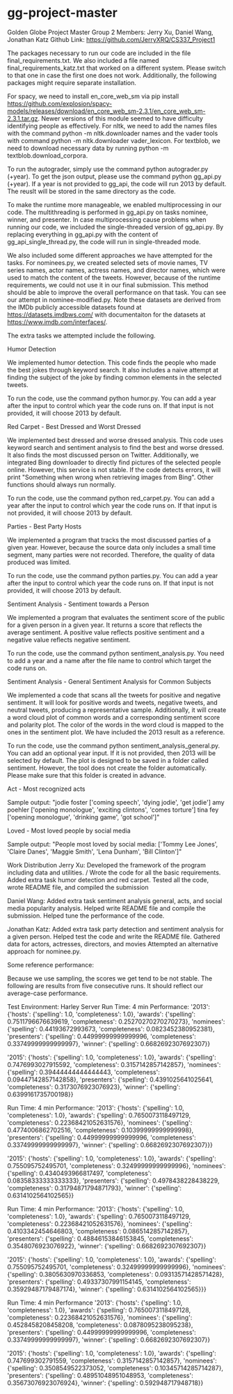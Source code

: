 # gg-project-master
Golden Globe Project Master
Group 2
Members: Jerry Xu, Daniel Wang, Jonathan Katz
Github Link: https://github.com/JerryXRQ/CS337_Project1

The packages necessary to run our code are included in the file final_requirements.txt. We also included a file named final_requirements_katz.txt that worked on a different system. Please switch to that one in case the first one does not work. Additionally, the following packages might require separate installation.

For spacy, we need to install en_core_web_sm via
pip install https://github.com/explosion/spacy-models/releases/download/en_core_web_sm-2.3.1/en_core_web_sm-2.3.1.tar.gz.
Newer versions of this module seemed to have difficulty identifying people as effectively.
For nltk, we need to add the names files with the command python -m nltk.downloader names and the vader tools with command python -m nltk.downloader vader_lexicon.
For textblob, we need to download necessary data by running python -m textblob.download_corpora.

To run the autograder, simply use the command python autograder.py (+year). To get the json output, please use the command python gg_api.py (+year). If a year is not provided to gg_api, the code will run 2013 by default. The reuslt will be stored in the same directory as the code.

To make the runtime more manageable, we enabled multiprocessing in our code. The multithreading is performed in gg_api.py on tasks nominee, winner, and presenter. In case multiprocessing cause problems when running our code, we included the single-threaded version of gg_api.py. By replacing everything in gg_api.py with the content of gg_api_single_thread.py, the code will run in single-threaded mode.

We also included some different approaches we have attempted for the tasks. For nominees.py, we created selected sets of movie names, TV series names, actor names, actress names, and director names, which were used to match the content of the tweets. However, because of the runtime requirements, we could not use it in our final submission. This method should be able to improve the overall performance on that task. You can see our attempt in nominee-modified.py. Note these datasets are derived from the IMDb publicly accessible datasets found at https://datasets.imdbws.com/ with documentaiton for the datasets at https://www.imdb.com/interfaces/.

The extra tasks we attempted include the following.

Humor Detection

We implemented humor detection. This code finds the people who made the best jokes through keyword search. It also includes a naive attempt at finding the subject of the joke by finding common elements in the selected tweets.

To run the code, use the command python humor.py. You can add a year after the input to control which year the code runs on. If that input is not provided, it will choose 2013 by default.

Red Carpet - Best Dressed and Worst Dressed

We implemented best dressed and worse dressed analysis. This code uses keyword search and sentiment analysis to find the best and worse dressed. It also finds the most discussed person on Twitter. Additionally, we integrated Bing downloader to directly find pictures of the selected people online. However, this service is not stable. If the code detects errors, it will print "Something when wrong when retrieving images from Bing". Other functions should always run normally.

To run the code, use the command python red_carpet.py. You can add a year after the input to control which year the code runs on. If that input is not provided, it will choose 2013 by default.

Parties - Best Party Hosts

We implemented a program that tracks the most discussed parties of a given year. However, because the source data only includes a small time segment, many parties were not recorded. Therefore, the quality of data produced was limited.

To run the code, use the command python parties.py. You can add a year after the input to control which year the code runs on. If that input is not provided, it will choose 2013 by default.

Sentiment Analysis - Sentiment towards a Person

We implemented a program that evaluates the sentiment score of the public for a given person in a given year. It returns a score that reflects the average sentiment. A positive value reflects positive sentiment and a negative value reflects negative sentiment.

To run the code, use the command python sentiment_analysis.py. You need to add a year and a name after the file name to control which target the code runs on.

Sentiment Analysis - General Sentiment Analysis for Common Subjects

We implemented a code that scans all the tweets for positive and negative sentiment. It will look for positive words and tweets, negative tweets, and neutral tweets, producing a representative sample. Additionally, it will create a word cloud plot of common words and a corresponding sentiment score and polarity plot. The color of the words in the word cloud is mapped to the ones in the sentiment plot. We have included the 2013 result as a reference.

To run the code, use the command python sentiment_analysis_general.py. You can add an optional year input. If it is not provided, then 2013 will be selected by default. The plot is designed to be saved in a folder called sentiment. However, the tool does not create the folder automatically. Please make sure that this folder is created in advance.

Act - Most recognized acts

Sample output: "jodie foster ['coming speech', 'dying jodie', 'get jodie']
                amy poehler ['opening monologue', 'exciting clintons', 'comes torture']
                tina fey ['opening monologue', 'drinking game', 'got school']"

Loved - Most loved people by social media

Sample output: "People most loved by social media: ['Tommy Lee Jones', 'Claire Danes', 'Maggie Smith', 'Lena Dunham', 'Bill Clinton']"

Work Distribution
Jerry Xu:
Developed the framework of the program including data and utilities. /
Wrote the code for all the basic requirements.
Added extra task humor detection and red carpet.
Tested all the code, wrote README file, and compiled the submission

Daniel Wang:
Added extra task sentiment analysis general, acts, and social media popularity analysis.
Helped write README file and compile the submission.
Helped tune the performance of the code.

Jonathan Katz:
Added extra task party detection and sentiment analysis for a given person.
Helped test the code and write the README file.
Gathered data for actors, actresses, directors, and movies
Attempted an alternative approach for nominee.py.

Some reference performance:

Because we use sampling, the scores we get tend to be not stable. The following are results from five consecutive runs. It should reflect our average-case performance.

Test Environment: Harley Server
Run Time: 4 min
Performance:
'2013': {'hosts': {'spelling': 1.0, 'completeness': 1.0}, 'awards': {'spelling': 0.7511796676639619, 'completeness': 0.25270270270270273}, 'nominees': {'spelling': 0.44193672993673, 'completeness': 0.0823452380952381}, 'presenters': {'spelling': 0.44999999999999996, 'completeness': 0.33749999999999997}, 'winner': {'spelling': 0.6682692307692307}}

'2015': {'hosts': {'spelling': 1.0, 'completeness': 1.0}, 'awards': {'spelling': 0.7476993027915592, 'completeness': 0.3157142857142857}, 'nominees': {'spelling': 0.39444444444444443, 'completeness': 0.09447142857142858}, 'presenters': {'spelling': 0.4391025641025641, 'completeness': 0.3173076923076923}, 'winner': {'spelling': 0.6399161735700198}}

Run Time: 4 min
Performance:
'2013': {'hosts': {'spelling': 1.0, 'completeness': 1.0}, 'awards': {'spelling': 0.7650073118497129, 'completeness': 0.22368421052631576}, 'nominees': {'spelling': 0.4774006862702516, 'completeness': 0.10399999999999998}, 'presenters': {'spelling': 0.44999999999999996, 'completeness': 0.33749999999999997}, 'winner': {'spelling': 0.6682692307692307}}}

'2015': {'hosts': {'spelling': 1.0, 'completeness': 1.0}, 'awards': {'spelling': 0.755095752495701, 'completeness': 0.32499999999999996}, 'nominees': {'spelling': 0.4340493966817497, 'completeness': 0.08358333333333333}, 'presenters': {'spelling': 0.4978438228438229, 'completeness': 0.31794871794871793}, 'winner': {'spelling': 0.6314102564102565}}

Run Time: 4 min
Performance:
'2013': {'hosts': {'spelling': 1.0, 'completeness': 1.0}, 'awards': {'spelling': 0.7650073118497129, 'completeness': 0.22368421052631576}, 'nominees': {'spelling': 0.4103342454646803, 'completeness': 0.0865142857142857}, 'presenters': {'spelling': 0.48846153846153845, 'completeness': 0.3548076923076922}, 'winner': {'spelling': 0.6682692307692307}}

'2015': {'hosts': {'spelling': 1.0, 'completeness': 1.0}, 'awards': {'spelling': 0.755095752495701, 'completeness': 0.32499999999999996}, 'nominees': {'spelling': 0.3805630970336853, 'completeness': 0.09313571428571428}, 'presenters': {'spelling': 0.49337307991154145, 'completeness': 0.35929487179487174}, 'winner': {'spelling': 0.6314102564102565}}}

Run Time: 4 min
Performance
'2013': {'hosts': {'spelling': 1.0, 'completeness': 1.0}, 'awards': {'spelling': 0.7650073118497128, 'completeness': 0.22368421052631576}, 'nominees': {'spelling': 0.4528458208458208, 'completeness': 0.0878095238095238}, 'presenters': {'spelling': 0.44999999999999996, 'completeness': 0.33749999999999997}, 'winner': {'spelling': 0.6682692307692307}}

'2015': {'hosts': {'spelling': 1.0, 'completeness': 1.0}, 'awards': {'spelling': 0.747699302791559, 'completeness': 0.3157142857142857}, 'nominees': {'spelling': 0.3508549522373052, 'completeness': 0.10345714285714287}, 'presenters': {'spelling': 0.48951048951048953, 'completeness': 0.35673076923076924}, 'winner': {'spelling': 0.592948717948718}}
